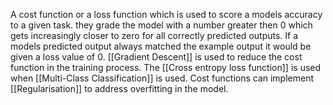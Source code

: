 A cost function or a loss function which is used to score a models accuracy to a given task. they grade the model with a number greater then 0 which gets increasingly closer to zero for all correctly predicted outputs. If a models predicted output always matched the example output it would be given a loss value of 0. [[Gradient Descent]] is used to reduce the cost function in the training process. The [[Cross entropy loss function]] is used when [[Multi-Class Classification]] is used. Cost functions can implement [[Regularisation]] to address overfitting in the model. 